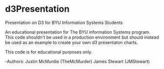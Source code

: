 d3Presentation
==============

Presentation on D3 for BYU Information Systems Students

An educational presentation for The BYU information Systems program.  This code shouldn't be used in a production environment but should instead be used as an example to create your own d3 presentaton charts.  

This code is for educational purposes only.

-Authors:
	Justin McMurdie (TheMcMurder)
	James Stewart (JMStewart)